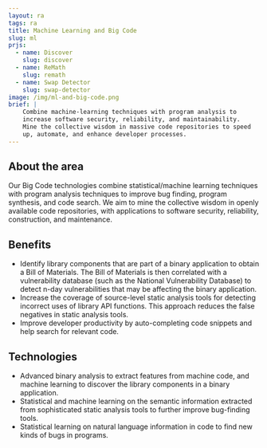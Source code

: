 ```yaml
---
layout: ra
tags: ra
title: Machine Learning and Big Code
slug: ml
prjs:
  - name: Discover
    slug: discover
  - name: ReMath
    slug: remath
  - name: Swap Detector
    slug: swap-detector
image: /img/ml-and-big-code.png
brief: |
    Combine machine-learning techniques with program analysis to
    increase software security, reliability, and maintainability.
    Mine the collective wisdom in massive code repositories to speed
    up, automate, and enhance developer processes.
---
```


## About the area

Our Big Code technologies combine statistical/machine learning techniques with program analysis techniques to improve bug finding, program synthesis, and code search. We aim to mine the collective wisdom in openly available code repositories, with applications to software security, reliability, construction, and maintenance.

## Benefits

- Identify library components that are part of a binary application to obtain a Bill of Materials. The Bill of Materials is then correlated with a vulnerability database (such as the National Vulnerability Database) to detect n-day vulnerabilities that may be affecting the binary application.
- Increase the coverage of source-level static analysis tools for detecting incorrect uses of library API functions. This approach reduces the false negatives in static analysis tools.
- Improve developer productivity by auto-completing code snippets and help search for relevant code.

## Technologies

- Advanced binary analysis to extract features from machine code, and machine learning to discover the library components in a binary application.
- Statistical and machine learning on the semantic information extracted from sophisticated static analysis tools to further improve bug-finding tools.
- Statistical learning on natural language information in code to find new kinds of bugs in programs. 

